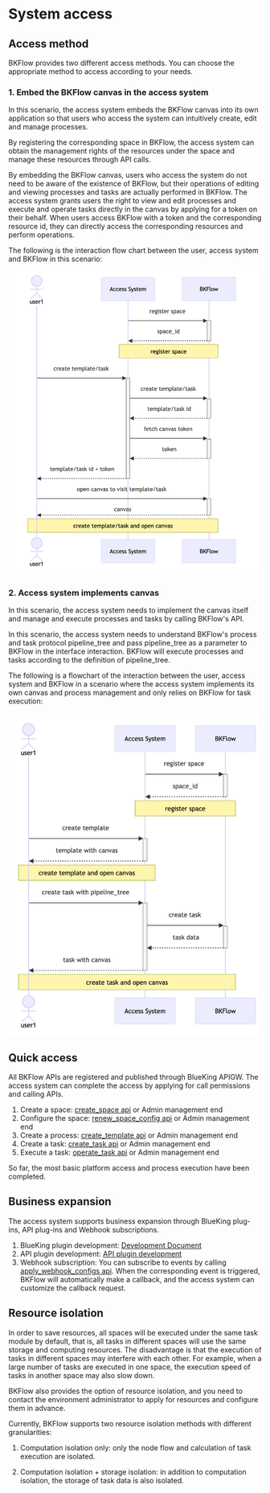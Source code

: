 # System access

## Access method

BKFlow provides two different access methods. You can choose the appropriate method to access according to your needs.

### 1. Embed the BKFlow canvas in the access system
In this scenario, the access system embeds the BKFlow canvas into its own application so that users who access the system can intuitively create, edit and manage processes.

By registering the corresponding space in BKFlow, the access system can obtain the management rights of the resources under the space and manage these resources through API calls.

By embedding the BKFlow canvas, users who access the system do not need to be aware of the existence of BKFlow, but their operations of editing and viewing processes and tasks are actually performed in BKFlow. The access system grants users the right to view and edit processes and execute and operate tasks directly in the canvas by applying for a token on their behalf. When users access BKFlow with a token and the corresponding resource id, they can directly access the corresponding resources and perform operations.

The following is the interaction flow chart between the user, access system and BKFlow in this scenario:

![system_access_with_canvas](assets/system_access_with_canvas.png)

### 2. Access system implements canvas
In this scenario, the access system needs to implement the canvas itself and manage and execute processes and tasks by calling BKFlow's API.

In this scenario, the access system needs to understand BKFlow's process and task protocol pipeline_tree and pass pipeline_tree as a parameter to BKFlow in the interface interaction. BKFlow will execute processes and tasks according to the definition of pipeline_tree.

The following is a flowchart of the interaction between the user, access system and BKFlow in a scenario where the access system implements its own canvas and process management and only relies on BKFlow for task execution:

![system_access_with_pipelinetree](assets/system_access_with_pipelinetree.png)

## Quick access

All BKFlow APIs are registered and published through BlueKing APIGW. The access system can complete the access by applying for call permissions and calling APIs.

1. Create a space: [create_space api]() or Admin management end
2. Configure the space: [renew_space_config api]() or Admin management end
3. Create a process: [create_template api]() or Admin management end
4. Create a task: [create_task api]() or Admin management end
5. Execute a task: [operate_task api]() or Admin management end

So far, the most basic platform access and process execution have been completed.

## Business expansion

The access system supports business expansion through BlueKing plug-ins, API plug-ins and Webhook subscriptions.

1. BlueKing plugin development: [Development Document](https://github.com/TencentBlueKing/bk-plugin-framework-python)
2. API plugin development: [API plugin development](api_plugin.md)
3. Webhook subscription: You can subscribe to events by calling [apply_webhook_configs api](). When the corresponding event is triggered, BKFlow will automatically make a callback, and the access system can customize the callback request.

## Resource isolation

In order to save resources, all spaces will be executed under the same task module by default, that is, all tasks in different spaces will use the same storage and computing resources. The disadvantage is that the execution of tasks in different spaces may interfere with each other. For example, when a large number of tasks are executed in one space, the execution speed of tasks in another space may also slow down.

BKFlow also provides the option of resource isolation, and you need to contact the environment administrator to apply for resources and configure them in advance.

Currently, BKFlow supports two resource isolation methods with different granularities:

1. Computation isolation only: only the node flow and calculation of task execution are isolated.

2. Computation isolation + storage isolation: in addition to computation isolation, the storage of task data is also isolated.
